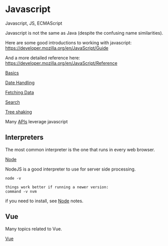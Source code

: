 # Javascript

Javascript, JS, ECMAScript

Javascript is not the same as Java (despite the confusing name similarities). 

Here are some good introductions to working with javascript:
https://developer.mozilla.org/en/JavaScript/Guide

And a more detailed reference here:
https://developer.mozilla.org/en/JavaScript/Reference

[Basics](basics.md)  

[Date Handling](dates.md)  

[Fetching Data](fetching-data.md)  

[Search](search.md)

[Tree shaking](treeshaking.md)

Many [APIs](../api/) leverage javascript

## Interpreters

The most common interpreter is the one that runs in every web browser. 

[Node](node.md)  

NodeJS is a good interpreter to use for server side processing. 

```
node -v

things work better if running a newer version:
command -v nvm
```

if you need to install, see [Node](node.md) notes.

## Vue

Many topics related to Vue.

[Vue](/code/vue/)

